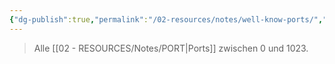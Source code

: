 ```yaml
---
{"dg-publish":true,"permalink":"/02-resources/notes/well-know-ports/","tags":["netzwerk/ip/ipv4","netzwerk/protocol"],"noteIcon":"","updated":"2025-07-12T13:31:41.321+02:00"}
---
```


> Alle [[02 - RESOURCES/Notes/PORT\|Ports]] zwischen 0 und 1023.